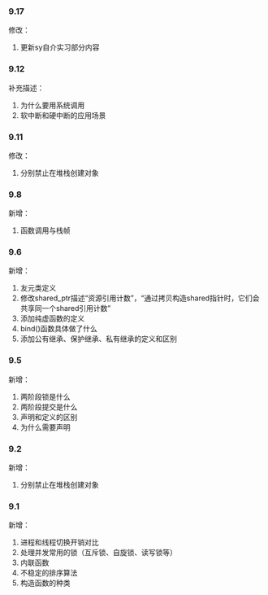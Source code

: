 ### 9.17

修改：

1. 更新sy自介实习部分内容

### 9.12

补充描述：
1. 为什么要用系统调用
2. 软中断和硬中断的应用场景

### 9.11
修改：
1. 分别禁止在堆栈创建对象

### 9.8
新增：
1. 函数调用与栈帧

### 9.6
新增：
1. 友元类定义
2. 修改shared_ptr描述“资源引用计数”，“通过拷贝构造shared指针时，它们会共享同一个shared引用计数”
3. 添加纯虚函数的定义
4. bind()函数具体做了什么
5. 添加公有继承、保护继承、私有继承的定义和区别

### 9.5
新增：
1. 两阶段锁是什么
1. 两阶段提交是什么
1. 声明和定义的区别
1. 为什么需要声明

### 9.2
新增：
1. 分别禁止在堆栈创建对象

### 9.1 
新增：
1. 进程和线程切换开销对比
2. 处理并发常用的锁（互斥锁、自旋锁、读写锁等）
3. 内联函数
4. 不稳定的排序算法
5. 构造函数的种类